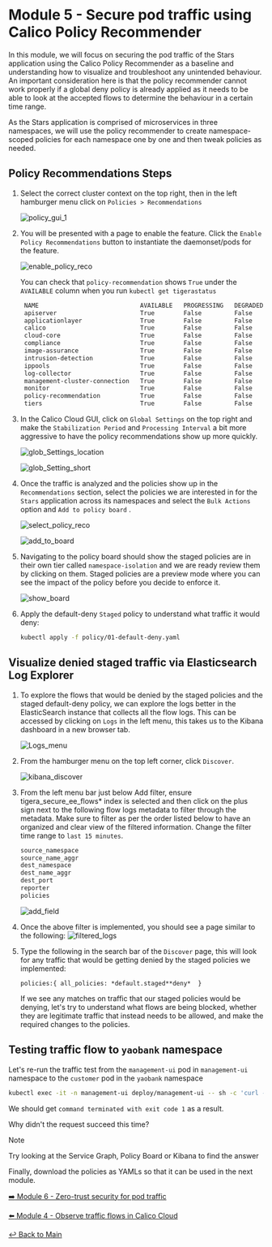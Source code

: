 # Module 5 - Secure pod traffic using Calico Policy Recommender

In this module, we will focus on securing the pod traffic of the Stars application using the Calico Policy Recommender as a baseline and understanding how to visualize and troubleshoot any unintended behaviour. An important consideration here is that the policy recommender cannot work properly if a global deny policy is already applied as it needs to be able to look at the accepted flows to determine the behaviour in a certain time range.

As the Stars application is comprised of microservices in three namespaces, we will use the policy recommender to create namespace-scoped policies for each namespace one by one and then tweak policies as needed.

## Policy Recommendations Steps

1. Select the correct cluster context on the top right, then in the left hamburger menu click on ```Policies > Recommendations```

   ![policy_gui_1](https://github.com/tigera-solutions/cc-eks-blueprint-secpos-workshop/assets/117195889/3980f84a-0128-4e28-b023-f79450658e56)

2. You will be presented with a page to enable the feature. Click the ```Enable Policy Recommendations``` button to instantiate the daemonset/pods for the feature.

    ![enable_policy_reco](https://github.com/tigera-solutions/cc-eks-blueprint-secpos-workshop/assets/117195889/720a7cd9-bc9b-4733-9b4d-7599d9d6c188)

   You can check that ```policy-recommendation``` shows ```True``` under the ```AVAILABLE``` column when you run ```kubectl get tigerastatus```

   ```bash
    NAME                            AVAILABLE   PROGRESSING   DEGRADED   SINCE
    apiserver                       True        False         False      29m
    applicationlayer                True        False         False      10m
    calico                          True        False         False      27m
    cloud-core                      True        False         False      29m
    compliance                      True        False         False      28m
    image-assurance                 True        False         False      28m
    intrusion-detection             True        False         False      28m
    ippools                         True        False         False      31m
    log-collector                   True        False         False      27m
    management-cluster-connection   True        False         False      28m
    monitor                         True        False         False      29m
    policy-recommendation           True        False         False      28m
    tiers                           True        False         False      28m
    ```

3. In the Calico Cloud GUI, click on ```Global Settings``` on the top right and make the ```Stabilization Period``` and ```Processing Interval``` a bit more aggressive to have the policy recommendations show up more quickly.

    ![glob_Settings_location](https://github.com/tigera-solutions/cc-eks-blueprint-secpos-workshop/assets/117195889/f9b4a7be-0869-48cc-9337-052a3693270a)

    ![glob_Setting_short](https://github.com/tigera-solutions/cc-eks-blueprint-secpos-workshop/assets/117195889/a74a774a-4128-44cb-a4a0-65bc56adbdb3)

4. Once the traffic is analyzed and the policies show up in the ```Recommendations``` section, select the policies we are interested in for the ```Stars``` application across its namespaces and select the ```Bulk Actions``` option and ```Add to policy board``` .

    ![select_policy_reco](https://github.com/tigera-solutions/cc-eks-blueprint-secpos-workshop/assets/117195889/5da08c08-bd8b-4a23-b6d5-28e8bf41d97c)

    ![add_to_board](https://github.com/tigera-solutions/cc-eks-blueprint-secpos-workshop/assets/117195889/1176fb99-f8b2-4746-b676-071f731768fe)

5. Navigating to the policy board should show the staged policies are in their own tier called ```namespace-isolation``` and we are ready review them by clicking on them. Staged policies are a preview mode where you can see the impact of the policy before you decide to enforce it.

    ![show_board](https://github.com/tigera-solutions/cc-eks-blueprint-secpos-workshop/assets/117195889/02ec1c1d-3101-4e19-8318-b5b2ed79889a)

6. Apply the default-deny ```Staged``` policy to understand what traffic it would deny:

    ```bash
    kubectl apply -f policy/01-default-deny.yaml
    ```

## Visualize denied staged traffic via Elasticsearch Log Explorer

1. To explore the flows that would be denied by the staged policies and the staged default-deny policy, we can explore the logs better in the ElasticSearch instance that collects all the flow logs. This can be accessed by clicking on ```Logs``` in the left menu, this takes us to the Kibana dashboard in a new browser tab.

    ![Logs_menu](https://github.com/tigera-solutions/cc-eks-observability-workshop/assets/117195889/8c20ddf6-f0bc-4325-a81d-71af8370d69e)

2. From the hamburger menu on the top left corner, click ```Discover```.

   ![kibana_discover](https://github.com/tigera-solutions/cc-eks-observability-workshop/assets/117195889/85a5702b-e210-4c4f-a784-ec5a66d7f63c)

3. From the left menu bar just below Add filter, ensure tigera_secure_ee_flows* index is selected and then click on the plus sign next to the following flow logs metadata to filter through the metadata. Make sure to filter as per the order listed below to have an organized and clear view of the filtered information. Change the filter time range to ```last 15 minutes```.

    ```bash
    source_namespace
    source_name_aggr
    dest_namespace
    dest_name_aggr
    dest_port
    reporter
    policies
    ```

    ![add_field](https://github.com/tigera-solutions/cc-eks-observability-workshop/assets/117195889/7c5e974e-e10b-42f9-8809-fbe43540adf2)

4. Once the above filter is implemented, you should see a page similar to the following:
    ![filtered_logs](https://github.com/tigera-solutions/cc-eks-observability-workshop/assets/117195889/c49e7ff9-1b31-4326-b161-2620ad4e7d41)

5. Type the following in the search bar of the ```Discover``` page, this will look for any traffic that would be getting denied by the staged policies we implemented:

    ```policies:{ all_policies: *default.staged**deny*  }```

    If we see any matches on traffic that our staged policies would be denying, let's try to understand what flows are being blocked, whether they are legitimate traffic that instead needs to be allowed, and make the required changes to the policies.

## Testing traffic flow to ```yaobank``` namespace

Let's re-run the traffic test from the ```management-ui``` pod in ```management-ui``` namespace to the ```customer``` pod in the ```yaobank``` namespace

```bash
kubectl exec -it -n management-ui deploy/management-ui -- sh -c 'curl -m3 -sI http://customer.yaobank 2>/dev/null | grep -i http'
```

We should get ```command terminated with exit code 1``` as a result.

Why didn't the request succeed this time?

> [!NOTE]
> Try looking at the Service Graph, Policy Board or Kibana to find the answer

Finally, download the policies as YAMLs so that it can be used in the next module.

[:arrow_right: Module 6 - Zero-trust security for pod traffic](module-6-zero-trust-security.md)  

[:arrow_left: Module 4 - Observe traffic flows in Calico Cloud](module-4-observe-traffic.md)

[:leftwards_arrow_with_hook: Back to Main](../README.md)
